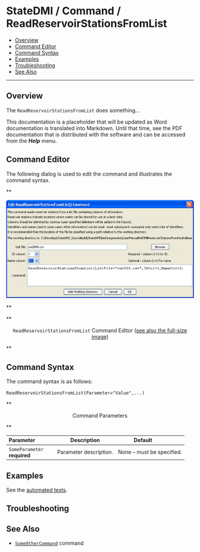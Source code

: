 # StateDMI / Command / ReadReservoirStationsFromList #

* [Overview](#overview)
* [Command Editor](#command-editor)
* [Command Syntax](#command-syntax)
* [Examples](#examples)
* [Troubleshooting](#troubleshooting)
* [See Also](#see-also)

-------------------------

## Overview ##

The `ReadReservoirStationsFromList` does something...

This documentation is a placeholder that will be updated as Word documentation is translated into Markdown.
Until that time, see the PDF documentation that is distributed with the software and can be accessed
from the ***Help*** menu.

## Command Editor ##

The following dialog is used to edit the command and illustrates the command syntax.

**<p style="text-align: center;">
![ReadReservoirStationsFromList](ReadReservoirStationsFromList.png)
</p>**

**<p style="text-align: center;">
`ReadReservoirStationsFromList` Command Editor (<a href="../ReadReservoirStationsFromList.png">see also the full-size image</a>)
</p>**

## Command Syntax ##

The command syntax is as follows:

```text
ReadReservoirStationsFromList(Parameter="Value",...)
```
**<p style="text-align: center;">
Command Parameters
</p>**

| **Parameter**&nbsp;&nbsp;&nbsp;&nbsp;&nbsp;&nbsp;&nbsp;&nbsp;&nbsp;&nbsp;&nbsp;&nbsp; | **Description** | **Default**&nbsp;&nbsp;&nbsp;&nbsp;&nbsp;&nbsp;&nbsp;&nbsp;&nbsp;&nbsp; |
| --------------|-----------------|----------------- |
|`SomeParameter`<br>**required**|Parameter description.|None – must be specified.|

## Examples ##

See the [automated tests](https://github.com/OpenCDSS/cdss-app-statedmi-test/tree/master/test/regression/commands/ReadReservoirStationsFromList).

## Troubleshooting ##

## See Also ##

* [`SomeOtherCommand`](../SomeOtherCommand/SomeOtherCommand) command
